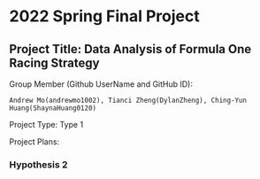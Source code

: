 # 2022 Spring Final Project

## Project Title: Data Analysis of Formula One Racing Strategy

Group Member (Github UserName and GitHub ID):

    Andrew Mo(andrewmo1002), Tianci Zheng(DylanZheng), Ching-Yun Huang(ShaynaHuang0120)

Project Type: Type 1

Project Plans:


### Hypothesis 2